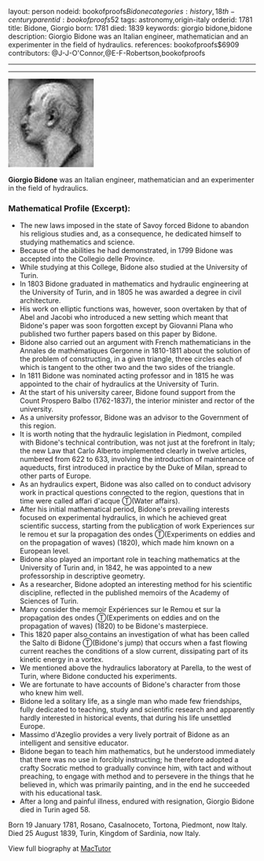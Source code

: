 layout: person
nodeid: bookofproofs$Bidone
categories: history,18th-century
parentid: bookofproofs$52
tags: astronomy,origin-italy
orderid: 1781
title: Bidone, Giorgio
born: 1781
died: 1839
keywords: giorgio bidone,bidone
description: Giorgio Bidone was an Italian engineer, mathematician and an experimenter in the field of hydraulics.
references: bookofproofs$6909
contributors: @J-J-O'Connor,@E-F-Robertson,bookofproofs

---



---

![Bidone.jpg](https://github.com/bookofproofs/bookofproofs.github.io/blob/main/_sources/_assets/images/portraits/Bidone.jpg?raw=true)

**Giorgio Bidone** was an Italian engineer, mathematician and an experimenter in the field of hydraulics.

### Mathematical Profile (Excerpt):
* The new laws imposed in the state of Savoy forced Bidone to abandon his religious studies and, as a consequence, he dedicated himself to studying mathematics and science.
* Because of the abilities he had demonstrated, in 1799 Bidone was accepted into the Collegio delle Province.
* While studying at this College, Bidone also studied at the University of Turin.
* In 1803 Bidone graduated in mathematics and hydraulic engineering at the University of Turin, and in 1805 he was awarded a degree in civil architecture.
* His work on elliptic functions was, however, soon overtaken by that of Abel and Jacobi who introduced a new setting which meant that Bidone's paper was soon forgotten except by Giovanni Plana who published two further papers based on this paper by Bidone.
* Bidone also carried out an argument with French mathematicians in the Annales de mathématiques Gergonne in 1810-1811 about the solution of the problem of constructing, in a given triangle, three circles each of which is tangent to the other two and the two sides of the triangle.
* In 1811 Bidone was nominated acting professor and in 1815 he was appointed to the chair of hydraulics at the University of Turin.
* At the start of his university career, Bidone found support from the Count Prospero Balbo (1762-1837), the interior minister and rector of the university.
* As a university professor, Bidone was an advisor to the Government of this region.
* It is worth noting that the hydraulic legislation in Piedmont, compiled with Bidone's technical contribution, was not just at the forefront in Italy; the new Law that Carlo Alberto implemented clearly in twelve articles, numbered from 622 to 633, involving the introduction of maintenance of aqueducts, first introduced in practice by the Duke of Milan, spread to other parts of Europe.
* As an hydraulics expert, Bidone was also called on to conduct advisory work in practical questions connected to the region, questions that in time were called affari d'acque Ⓣ(Water affairs).
* After his initial mathematical period, Bidone's prevailing interests focused on experimental hydraulics, in which he achieved great scientific success, starting from the publication of work Experiences sur le remou et sur la propagation des ondes  Ⓣ(Experiments on eddies and on the propagation of waves) (1820), which made him known on a European level.
* Bidone also played an important role in teaching mathematics at the University of Turin and, in 1842, he was appointed to a new professorship in descriptive geometry.
* As a researcher, Bidone adopted an interesting method for his scientific discipline, reflected in the published memoirs of the Academy of Sciences of Turin.
* Many consider the memoir Expériences sur le Remou et sur la propagation des ondes Ⓣ(Experiments on eddies and on the propagation of waves) (1820) to be Bidone's masterpiece.
* This 1820 paper also contains an investigation of what has been called the Salto di Bidone Ⓣ(Bidone's jump) that occurs when a fast flowing current reaches the conditions of a slow current, dissipating part of its kinetic energy in a vortex.
* We mentioned above the hydraulics laboratory at Parella, to the west of Turin, where Bidone conducted his experiments.
* We are fortunate to have accounts of Bidone's character from those who knew him well.
* Bidone led a solitary life, as a single man who made few friendships, fully dedicated to teaching, study and scientific research and apparently hardly interested in historical events, that during his life unsettled Europe.
* Massimo d'Azeglio provides a very lively portrait of Bidone as an intelligent and sensitive educator.
* Bidone began to teach him mathematics, but he understood immediately that there was no use in forcibly instructing; he therefore adopted a crafty Socratic method to gradually convince him, with tact and without preaching, to engage with method and to persevere in the things that he believed in, which was primarily painting, and in the end he succeeded with his educational task.
* After a long and painful illness, endured with resignation, Giorgio Bidone died in Turin aged 58.

Born 19 January 1781, Rosano, Casalnoceto, Tortona, Piedmont, now Italy. Died 25 August 1839, Turin, Kingdom of Sardinia, now Italy.

View full biography at [MacTutor](https://mathshistory.st-andrews.ac.uk/Biographies/Bidone/)
